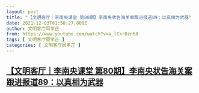 ```yaml
---
layout: post
title: "【文明客厅｜李南央课堂 第80期】李南央状告海关案跟进报道89：以真相为武器"
date: 2021-12-03T01:50:27.000Z
author: 文明客厅周孝正
from: https://www.youtube.com/watch?v=a_lCkrDzn68
tags: [ 文明客厅周孝正 ]
categories: [ 文明客厅周孝正 ]
---
```

<!--1638496227000-->
[【文明客厅｜李南央课堂 第80期】李南央状告海关案跟进报道89：以真相为武器](https://www.youtube.com/watch?v=a_lCkrDzn68)
------

<div>

</div>
